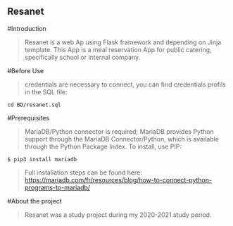 ## Resanet
#Introduction

>Resanet is a web Ap using Flask framework and depending on Jinja template. This App is a meal reservation App for public catering, specifically school or internal company.

#Before Use

>credentials are necessary to connect, you can find credentials profils in the SQL file:
```Shell
cd BD/resanet.sql
```

#Prerequisites

>MariaDB/Python connector is required; MariaDB provides Python support through the MariaDB Connector/Python, which is available through the Python Package Index. To install, use PIP:
```Shell
$ pip3 install mariadb
```
>Full installation steps can be found here: https://mariadb.com/fr/resources/blog/how-to-connect-python-programs-to-mariadb/

#About the project

>Resanet was a study project during my 2020-2021 study period.
